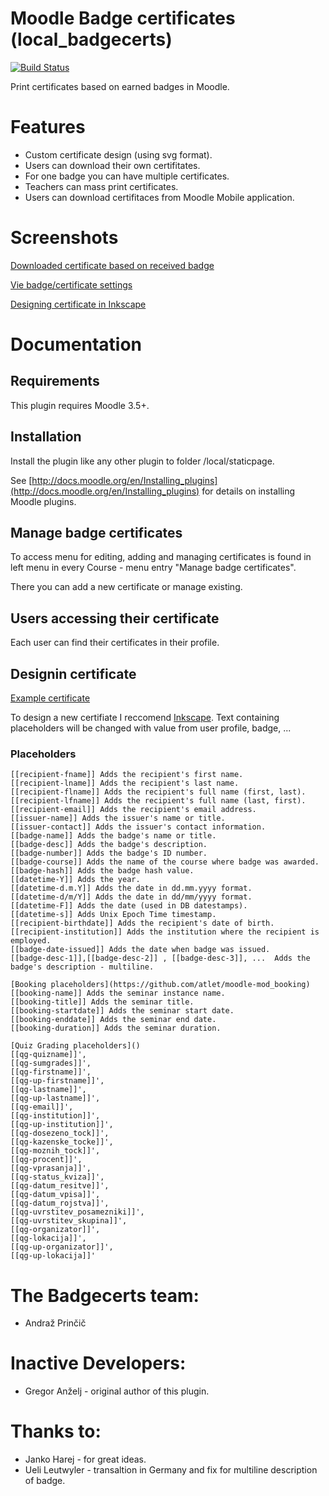 # Moodle Badge certificates (local_badgecerts)
[![Build Status](https://travis-ci.org/atlet/moodle-local_badgecerts.svg?branch=master)](https://travis-ci.org/atlet/moodle-local_badgecerts)

Print certificates based on earned badges in Moodle.

# Features
- Custom certificate design (using svg format).
- Users can download their own certifitates.
- For one badge you can have multiple certificates.
- Teachers can mass print certificates.
- Users can download certifitaces from Moodle Mobile application.

# Screenshots
[Downloaded certificate based on received badge](docs/images/DownloadedBadge.png)

[Vie badge/certificate settings](docs/images/ViewBadgeSettings.png)

[Designing certificate in Inkscape](docs/images/DesigningCertificate.png)

# Documentation
## Requirements
This plugin requires Moodle 3.5+.

## Installation
Install the plugin like any other plugin to folder /local/staticpage.

See [http://docs.moodle.org/en/Installing_plugins](http://docs.moodle.org/en/Installing_plugins) for details on installing Moodle plugins.

## Manage badge certificates
To access menu for editing, adding and managing certificates is found in left menu in every Course - menu entry "Manage badge certificates".

There you can add a new certificate or manage existing.

## Users accessing their certificate
Each user can find their certificates in their profile.

## Designin certificate
[Example certificate](docs/examples/136_potrdilo_varna_raba_interneta.svg)

To design a new certifiate I reccomend [Inkscape](https://inkscape.org/). Text containing placeholders will be changed with value from user profile, badge, ...

### Placeholders
```
[[recipient-fname]] Adds the recipient's first name.
[[recipient-lname]] Adds the recipient's last name.
[[recipient-flname]] Adds the recipient's full name (first, last).
[[recipient-lfname]] Adds the recipient's full name (last, first).
[[recipient-email]] Adds the recipient's email address.
[[issuer-name]] Adds the issuer's name or title.
[[issuer-contact]] Adds the issuer's contact information.
[[badge-name]] Adds the badge's name or title.
[[badge-desc]] Adds the badge's description.
[[badge-number]] Adds the badge's ID number.
[[badge-course]] Adds the name of the course where badge was awarded.
[[badge-hash]] Adds the badge hash value.
[[datetime-Y]] Adds the year.
[[datetime-d.m.Y]] Adds the date in dd.mm.yyyy format.
[[datetime-d/m/Y]] Adds the date in dd/mm/yyyy format.
[[datetime-F]] Adds the date (used in DB datestamps).
[[datetime-s]] Adds Unix Epoch Time timestamp.
[[recipient-birthdate]] Adds the recipient's date of birth.
[[recipient-institution]] Adds the institution where the recipient is employed.
[[badge-date-issued]] Adds the date when badge was issued.
[[badge-desc-1]],[[badge-desc-2]] , [[badge-desc-3]], ...  Adds the badge's description - multiline.

[Booking placeholders](https://github.com/atlet/moodle-mod_booking)
[[booking-name]] Adds the seminar instance name.
[[booking-title]] Adds the seminar title.
[[booking-startdate]] Adds the seminar start date.
[[booking-enddate]] Adds the seminar end date.
[[booking-duration]] Adds the seminar duration.

[Quiz Grading placeholders]()
[[qg-quizname]]',
[[qg-sumgrades]]',
[[qg-firstname]]',
[[qg-up-firstname]]',
[[qg-lastname]]',
[[qg-up-lastname]]',
[[qg-email]]',
[[qg-institution]]',
[[qg-up-institution]]',
[[qg-dosezeno_tock]]',
[[qg-kazenske_tocke]]',
[[qg-moznih_tock]]',
[[qg-procent]]',
[[qg-vprasanja]]',
[[qg-status_kviza]]',
[[qg-datum_resitve]]',
[[qg-datum_vpisa]]',
[[qg-datum_rojstva]]',
[[qg-uvrstitev_posamezniki]]',
[[qg-uvrstitev_skupina]]',
[[qg-organizator]]',
[[qg-lokacija]]',
[[qg-up-organizator]]',
[[qg-up-lokacija]]'
```

# The Badgecerts team:
- Andraž Prinčič

# Inactive Developers:
- Gregor Anželj - original author of this plugin.

# Thanks to:
- Janko Harej - for great ideas.
- Ueli Leutwyler - transaltion in Germany and fix for multiline description of badge.